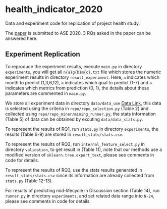 # health_indicator_2020
Data and experiment code for replication of project health study.

The [paper](https://github.com/randompeople404/health_indicator_2020/blob/master/Predicting%20Project%20Health%20for%20Open%20Source%20Projects.pdf) is  submitted to ASE 2020. 3 RQs asked in the paper can be answered here.

## Experiment Replication

To reproduce the experiment results, execute `main.py` in directory `experiments`, you will get all `n{a}g{b}m{c}.txt` file which stores the numeric experiment results in directory `result_experiment`. Here, `a` indicates which month to predict (1,3,6,12), `a` indicates which goal to predict (1-7) and `a` indicates which metrics from prediction (0, 1), the details about these parameters are commented in `main.py`. 

We store all experiment data in directory `data/data_use` [Data Link](https://github.com/randompeople404/health_indicator_2020/tree/master/data/data_use), this data is selected using the criteria in `repo/repo_selection.py` (Table 2) and collected using `repo/repo_miner/mining_runner.py`, the stats information (Table 5) of data can be obtained by excuting `data/data_stats.py`.

To represent the results of RQ1, run `stats.py` in directory `experiments`, the results (Table 6-9) are stored in `result_stats/stats.csv`.

To represent the results of RQ2, run `internal_feature_select.py` in directory `validation`, to get result in (Table 11), note that our methods use a modified version of `sklearn.tree.export_text`, please see comments in code for details.

To represent the results of RQ3, use the stats results generated in `result_stats/stats.csv` since its information are already collected from `stats.py` (Table 12-13).

For results of predicting mid-lifecycle in Discussion section (Table 14), run `runner.py` in directory `experiments`, and set related data range into `N-24`, please see comments in code for details.
